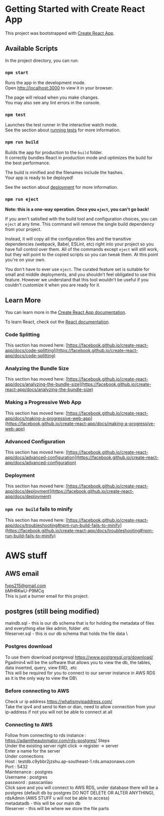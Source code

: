 # Getting Started with Create React App

This project was bootstrapped with [Create React App](https://github.com/facebook/create-react-app).

## Available Scripts

In the project directory, you can run:

### `npm start`

Runs the app in the development mode.\
Open [http://localhost:3000](http://localhost:3000) to view it in your browser.

The page will reload when you make changes.\
You may also see any lint errors in the console.

### `npm test`

Launches the test runner in the interactive watch mode.\
See the section about [running tests](https://facebook.github.io/create-react-app/docs/running-tests) for more information.

### `npm run build`

Builds the app for production to the `build` folder.\
It correctly bundles React in production mode and optimizes the build for the best performance.

The build is minified and the filenames include the hashes.\
Your app is ready to be deployed!

See the section about [deployment](https://facebook.github.io/create-react-app/docs/deployment) for more information.

### `npm run eject`

**Note: this is a one-way operation. Once you `eject`, you can't go back!**

If you aren't satisfied with the build tool and configuration choices, you can `eject` at any time. This command will remove the single build dependency from your project.

Instead, it will copy all the configuration files and the transitive dependencies (webpack, Babel, ESLint, etc) right into your project so you have full control over them. All of the commands except `eject` will still work, but they will point to the copied scripts so you can tweak them. At this point you're on your own.

You don't have to ever use `eject`. The curated feature set is suitable for small and middle deployments, and you shouldn't feel obligated to use this feature. However we understand that this tool wouldn't be useful if you couldn't customize it when you are ready for it.

## Learn More

You can learn more in the [Create React App documentation](https://facebook.github.io/create-react-app/docs/getting-started).

To learn React, check out the [React documentation](https://reactjs.org/).

### Code Splitting

This section has moved here: [https://facebook.github.io/create-react-app/docs/code-splitting](https://facebook.github.io/create-react-app/docs/code-splitting)

### Analyzing the Bundle Size

This section has moved here: [https://facebook.github.io/create-react-app/docs/analyzing-the-bundle-size](https://facebook.github.io/create-react-app/docs/analyzing-the-bundle-size)

### Making a Progressive Web App

This section has moved here: [https://facebook.github.io/create-react-app/docs/making-a-progressive-web-app](https://facebook.github.io/create-react-app/docs/making-a-progressive-web-app)

### Advanced Configuration

This section has moved here: [https://facebook.github.io/create-react-app/docs/advanced-configuration](https://facebook.github.io/create-react-app/docs/advanced-configuration)

### Deployment

This section has moved here: [https://facebook.github.io/create-react-app/docs/deployment](https://facebook.github.io/create-react-app/docs/deployment)

### `npm run build` fails to minify

This section has moved here: [https://facebook.github.io/create-react-app/docs/troubleshooting#npm-run-build-fails-to-minify](https://facebook.github.io/create-react-app/docs/troubleshooting#npm-run-build-fails-to-minify)

# AWS stuff
## AWS email
fyps215@gmail.com \
bMHRKwU-P9MCq \
This is just a burner email for this project.
## postgres (still being modified)
maindb.sql - this is our db schema that is for holding the metadata of files and everything else like admin, folder .etc \
fileserver.sql - this is our db schema that holds the file data \
### Postgres download
To use them download postgresql https://www.postgresql.org/download/ \
Pgadmin4 will be the software that allows you to view the db, the tables, data inserted, query, view ERD, .etc \
This will be required for you to connect to our server instance in AWS RDS as it is the only way to view the DB\ 
### Before connecting to AWS 
Check ur ip address  https://whatismyipaddress.com/  \
Take the ipv4 and send to Ken or dian, need to allow connection from your ip-address if not you will not be able to connect at all 
### Connecting to AWS 
Follow from connecting to rds instance : https://adamtheautomator.com/rds-postgres/
Steps \
Under the existing server right click -> register -> server \
Enter a name for the server  
Under connections \
Host : testdb.c9ybbr2jzshu.ap-southeast-1.rds.amazonaws.com    
Port : 5432 \
Maintenance : postgres \
Username : postgres \
password : passcanliao \
Click save and you will connect to AWS RDS, under database there will be a postgres (default db by postgres DO NOT DELETE OR ALTER ANYTHING), rdsAdmin (AWS STUFF u will not be able to access)   
metadatadb - this will be our main db \
fileserver - this will be where we store the file parts 

